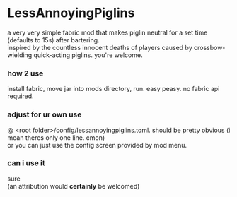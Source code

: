 # LessAnnoyingPiglins
a very very simple fabric mod that makes piglin neutral for a set time (defaults to 15s) after bartering.  
inspired by the countless innocent deaths of players caused by crossbow-wielding quick-acting piglins.
you're welcome.

### how 2 use
install fabric, move jar into mods directory, run. easy peasy. no fabric api required.

### adjust for ur own use
@ \<root folder\>/config/lessannoyingpiglins.toml.
should be pretty obvious (i mean theres only one line. cmon)  
or you can just use the config screen provided by mod menu.

### can i use it
sure  
(an attribution would **certainly** be welcomed)